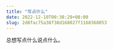```yaml
---
title: "写点什么"
date: 2022-12-10T00:38:29+08:00
slug: 2d8fac75a38f38d168027f1168368053
---
```


总想写点什么说点什么。